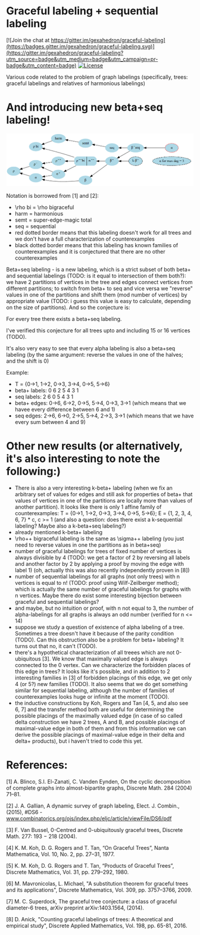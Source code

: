 # Graceful labeling + sequential labeling

[![Join the chat at https://gitter.im/gexahedron/graceful-labeling](https://badges.gitter.im/gexahedron/graceful-labeling.svg)](https://gitter.im/gexahedron/graceful-labeling?utm_source=badge&utm_medium=badge&utm_campaign=pr-badge&utm_content=badge)
[![License](http://img.shields.io/:license-mit-blue.svg)](http://doge.mit-license.org)


Various code related to the problem of graph labelings (specifically, trees: graceful labelings and relatives of harmonious labelings)

# And introducing new beta+seq labeling!
![Tree labelings](/images/tree_labelings.png)

Notation is borrowed from [1] and [2]:
* \rho bi = \rho bigraceful
* harm = harmonious
* semt = super-edge-magic total
* seq = sequential
* red dotted border means that this labeling doesn't work for all trees and we don't have a full characterization of counterexamples
* black dotted border means that this labeling has known families of counterexamples and it is conjectured that there are no other counterexamples

Beta+seq labeling - is a new labeling, which is a strict subset of both beta+ and sequential labelings (TODO: is it equal to intersection of them both?): we have 2 partitions of vertices in the tree and edges connect vertices from different partitions; to switch from beta+ to seq and vice versa we "reverse" values in one of the partitions and shift them (mod number of vertices) by appropriate value (TODO: i guess this value is easy to calculate, depending on the size of partitions). And so the conjecture is:

For every tree there exists a beta+seq labeling.

I've verified this conjecture for all trees upto and including 15 or 16 vertices (TODO).

It's also very easy to see that every alpha labeling is also a beta+seq labeling (by the same argument: reverse the values in one of the halves; and the shift is 0)

Example:
* T = {0->1, 1->2, 0->3, 3->4, 0->5, 5->6}
* beta+ labels: 0 6 2 5 4 3 1
* seq labels: 2 6 0 5 4 3 1
* beta+ edges: 0->6, 6->2, 0->5, 5->4, 0->3, 3->1 (which means that we havee every difference between 6 and 1)
* seq edges:   2->6, 6->0, 2->5, 5->4, 2->3, 3->1 (which means that we have every sum between 4 and 9)

# Other new results (or alternatively, it's also interesting to note the following:)
* There is also a very interesting k-beta+ labeling (when we fix an arbitrary set of values for edges and still ask for properties of beta+ that values of vertices in one of the partitions are locally more than values of another partition). It looks like there is only 1 affine family of counterexamples: T = {0->1, 1->2, 0->3, 3->4, 0->5, 5->6}; E = {1, 2, 3, 4, 6, 7} * c, c >= 1 (and also a question: does there exist a k-sequential labeling? Maybe also a k-beta+seq labeling?)
* already mentioned k-beta+ labeling
* \rho++ bigraceful labeling is the same as \sigma++ labeling (you just need to reverse values in one the partitions as in beta+seq)
* number of graceful labelings for trees of fixed number of vertices is always divisible by 4 (TODO: we get a factor of 2 by reversing all labels and another factor by 2 by applying a proof by moving the edge with label 1) (oh, actually this was also recently independently proven in [8])
* number of sequential labelings for all graphs (not only trees) with n vertices is equal to n! (TODO: proof using Wilf-Zeilberger method); which is actually the same number of graceful labelings for graphs with n vertices. Maybe there do exist some interesting bijection between graceful and sequential labelings?
* and maybe, but no intuition or proof, with n not equal to 3, the number of alpha-labelings for all graphs is always an odd number (verified for n <= 14)
* suppose we study a question of existence of alpha labeling of a tree. Sometimes a tree doesn't have it because of the parity condition (TODO). Can this obstruction also be a problem for beta+ labeling? It turns out that no, it can't (TODO).
* there's a hypothetical characterization of all treees which are not 0-ubiquitous [3]. We know that maximally valued edge is always connected to the 0 vertex. Can we characterize the forbidden places of this edge in trees? It looks like it's possible, and in addition to 2 interesting families in [3] of forbidden placings of this edge, we get only 4 (or 5?) new families (TODO). It also seems that we do get something similar for sequential labeling, although the number of families of counterexamples looks huge or infinite at the moment (TODO).
* the inductive constructions by Koh, Rogers and Tan [4, 5, and also see 6, 7] and the transfer method both are useful for determining the possible placings of the maximally valued edge (in case of so called delta construction we have 2 trees, A and B, and possible placings of maximal-value edge in both of them and from this information we can derive the possible placings of maximal-value edge in their delta and delta+ products), but i haven't tried to code this yet.

# References:

[1]  A. Blinco, S.I. El-Zanati, C. Vanden Eynden, On the cyclic decomposition of complete graphs into almost-bipartite graphs, Discrete Math. 284 (2004) 71–81.

[2] J. A. Gallian, A dynamic survey of graph labeling, Elect. J. Combin., (2015), #DS6 - www.combinatorics.org/ojs/index.php/eljc/article/viewFile/DS6/pdf

[3] F. Van Bussel, 0-Centred and 0-ubiquitously graceful trees, Discrete Math. 277: 193 − 218 (2004).

[4] K. M. Koh, D. G. Rogers and T. Tan, “On Graceful Trees”, Nanta Mathematica, Vol. 10, No. 2, pp. 27–31, 1977.

[5] K. M. Koh, D. G. Rogers and T. Tan, “Products of Graceful Trees”, Discrete Mathematics, Vol. 31, pp. 279–292, 1980.

[6] M. Mavronicolas, L. Michael, "A substitution theorem for graceful trees and its applications", Discrete Mathematics, Vol. 309, pp. 3757–3766, 2009.

[7] M. C. Superdock, The graceful tree conjecture: a class of graceful diameter-6 trees, arXiv preprint arXiv:1403.1564, (2014).

[8] D. Anick, "Counting graceful labelings of trees: A theoretical and empirical study", Discrete Applied Mathematics, Vol. 198, pp. 65-81, 2016.
